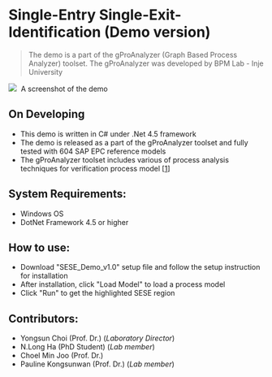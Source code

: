 # Single-Entry Single-Exit-Identification (Demo version)
 > The demo is a part of the gProAnalyzer (Graph Based Process Analyzer) toolset.
 > The gProAnalyzer was developed by BPM Lab - Inje University
 
<kbd>
 <img src= "https://github.com/InjeBPM/Single-Entry-Single-Exit-Identification/blob/master/Overview.PNG">
</kbd>
A screenshot of the demo



On Developing
-----------  
  - This demo is written in C# under .Net 4.5 framework
  - The demo is released as a part of the gProAnalyzer toolset and fully tested with 604 SAP EPC reference models
  - The gProAnalyzer toolset includes various of process analysis techniques for verification process model [[1](https://doi.org/10.1016/j.datak.2014.11.003)]

System Requirements:
------------
 - Windows OS
 - DotNet Framework 4.5 or higher

How to use:
------------
 - Download "SESE_Demo_v1.0" setup file and follow the setup instruction for installation
 - After installation, click "Load Model" to load a process model
 - Click "Run" to get the highlighted SESE region

Contributors:
------------
 - Yongsun Choi (Prof. Dr.) (*Laboratory Director*)
 - N.Long Ha (PhD Student) (*Lab member*)
 - Choel Min Joo (Prof. Dr.)
 - Pauline Kongsunwan (Prof. Dr.) (*Lab member*)
